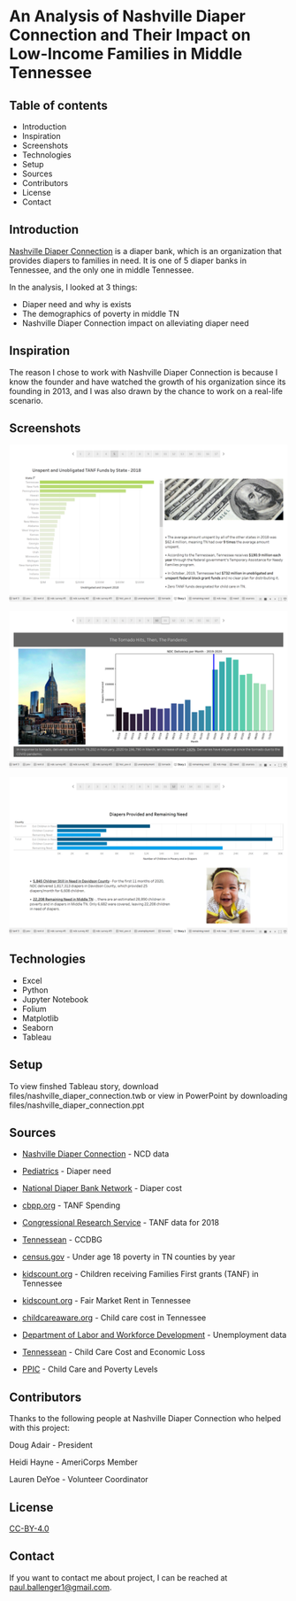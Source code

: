 # An Analysis of Nashville Diaper Connection and Their Impact on Low-Income Families in Middle Tennessee

## Table of contents
* Introduction
* Inspiration
* Screenshots
* Technologies
* Setup
* Sources
* Contributors
* License
* Contact

## Introduction

[Nashville Diaper Connection](https://www.nashvillediaperconnection.org/) is a diaper bank, which is an organization that provides diapers to families in need. It is one of 5 diaper banks in Tennessee, and the only one in middle Tennessee.

In the analysis, I looked at 3 things:
* Diaper need and why is exists
* The demographics of poverty in middle TN
* Nashville Diaper Connection impact on alleviating diaper need

## Inspiration

The reason I chose to work with Nashville Diaper Connection is because I know the founder and have watched the growth of his organization since its founding in 2013, and I was also drawn by the chance to work on a real-life scenario.

## Screenshots

![screenshot_1](https://github.com/paulballenger/nashville_diaper_connection/blob/main/files/screenshot_1.png
)

![screenshot_2](https://github.com/paulballenger/nashville_diaper_connection/blob/main/files/screenshot_2.png
)

![screenshot_3](https://github.com/paulballenger/nashville_diaper_connection/blob/main/files/screenshot_3.png
)

## Technologies

* Excel
* Python
* Jupyter Notebook
* Folium
* Matplotlib
* Seaborn
* Tableau

## Setup

To view finshed Tableau story, download files/nashville_diaper_connection.twb or view in PowerPoint by downloading files/nashville_diaper_connection.ppt

## Sources
* [Nashville Diaper Connection](https://www.nashvillediaperconnection.org/) - NCD data

* [Pediatrics](https://pediatrics.aappublications.org/content/132/2/253) - Diaper need

* [National Diaper Bank Network](https://nationaldiaperbanknetwork.org/) - Diaper cost

* [cbpp.org](https://www.cbpp.org/sites/default/files/atoms/files/tanf_spending_tn.pdf) - TANF Spending

* [Congressional Research Service](https://fas.org/sgp/crs/misc/RL32760.pdf) - TANF data for 2018

* [Tennessean](https://www.tennessean.com/story/news/2019/11/05/child-care-low-income-families-federal-funding-tennessee/4154580002/) - CCDBG 

* [census.gov](https://www.census.gov/data-tools/demo/saipe/#/?map_geoSelector=u18_c&s_state=47&s_year=2019&s_county=47021,47037,47081,47117,47119,47125,47141,47149,47187,47189&s_measures=u18_snc) - Under age 18 poverty in TN counties by year

* [kidscount.org](https://datacenter.kidscount.org/data/tables/2983-children-receiving-families-first-grants-tanf#detailed/2/any/false/1729,37,871,870,573,869,36,868,867,133/any/13220,10111) - Children receiving Families First grants (TANF) in Tennessee

* [kidscount.org](https://datacenter.kidscount.org/data/tables/3027-fair-market-rent?loc=44&loct=5#detailed/5/6430,6438,6460,6476-6477,6482,6490,6494,6513-6514/false/1729,37,871,870,573,869,36,868,867,133/any/6258) - Fair Market Rent in Tennessee

* [childcareaware.org](https://www.childcareaware.org/wp-content/uploads/2016/12/State-Fact-Sheets_Tennessee.pdf) - Child care cost in Tennessee

* [Department of Labor and Workforce Development](https://www.tn.gov/content/dam/tn/workforce/documents/economicanalysis/EconomicAnalysisSep20.pdf) - Unemployment data

* [Tennessean](https://www.tennessean.com/story/news/2019/09/14/childcare-tennessee-workforce-child-care-needs-cost-revenue-families/2266422001/) - Child Care Cost and Economic Loss

* [PPIC](https://www.ppic.org/publication/the-impact-of-expanding-public-preschool-on-child-poverty-in-california/) - Child Care and Poverty Levels

## Contributors
Thanks to the following people at Nashville Diaper Connection who helped with this project:

Doug Adair - President

Heidi Hayne -  AmeriCorps Member

Lauren DeYoe - Volunteer Coordinator

## License
[CC-BY-4.0](https://spdx.org/licenses/CC-BY-4.0.html)

## Contact
If you want to contact me about project, I can be reached at paul.ballenger1@gmail.com.